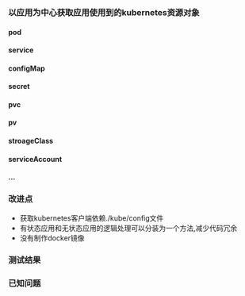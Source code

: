 ### 以应用为中心获取应用使用到的kubernetes资源对象
#### pod
#### service
#### configMap
#### secret
#### pvc
#### pv
#### stroageClass
#### serviceAccount
#### ...

### 改进点
- 获取kubernetes客户端依赖./kube/config文件
- 有状态应用和无状态应用的逻辑处理可以分装为一个方法,减少代码冗余
- 没有制作docker镜像

### 测试结果

### 已知问题


